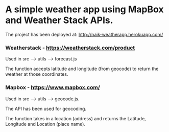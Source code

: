 # A simple weather app using MapBox and Weather Stack APIs.

The project has been deployed at: http://naik-weatherapp.herokuapp.com/

### Weatherstack - https://weatherstack.com/product

Used in src --> utils --> forecast.js

The function accepts latitude and longitude (from geocode) to return the weather at those coordinates.

### Mapbox - https://www.mapbox.com/

Used in src --> utils --> geocode.js.

The API has been used for geocoding.

The function takes in a location (address) and returns the Latitude, Longitude and Location (place name).
